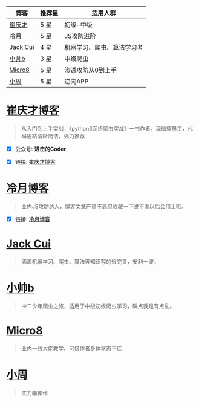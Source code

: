 | 博客 | 推荐星 | 适用人群 | 
| --- | --- | --- |
| [崔庆才](https://cuiqingcai.com/) | 5 星 | 初级-中级 |
| [冷月](https://lengyue.me/) | 5 星 | JS攻防进阶 |
| [Jack Cui](https://cuijiahua.com/) | 4 星 | 机器学习、爬虫、算法学习者 |
| [小帅b](https://fxxkpython.com/categories/python%E7%88%AC%E8%99%AB/) | 3 星 | 中级爬虫 |
| [Micro8](https://micro8.gitbook.io/micro8/) | 5 星 | 渗透攻防从0到上手 |
| [小周](https://www.zhihu.com/people/loco_z/activities) | 5 星 | 逆向APP |


#  [崔庆才博客](https://cuiqingcai.com/)

> 从入门到上手实战，《python3网络爬虫实战》一书作者，现微软员工，代码思路清晰简洁，强力推荐

- [x] 公众号: **进击的Coder**
- [x] 链接: [崔庆才博客](https://cuiqingcai.com/)


#  [冷月博客](https://lengyue.me/)

> 业内JS攻防达人，博客文章产量不高但收藏一下说不准以后会用上哦。

- [x] 链接: [冷月博客](https://lengyue.me/)


#  [Jack Cui](https://cuijiahua.com/)

> 涵盖机器学习、爬虫、算法等知识写的很完善，安利一波。




#  [小帅b](https://fxxkpython.com/categories/python%E7%88%AC%E8%99%AB/)

> 中二少年爬虫之旅，适用于中级初级爬虫学习，缺点就是有点乱。




#  [Micro8](https://micro8.gitbook.io/micro8/)

> 业内一线大佬教学、可惜作者身体状态不佳


#  [小周](https://www.zhihu.com/people/loco_z/activities)

> 实力骚操作
